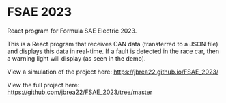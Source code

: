 # FSAE 2023
React program for Formula SAE Electric 2023.

This is a React program that receives CAN data (transferred to a JSON file) and displays this data in real-time. If a fault is detected in the race car, then a warning light will display (as seen in the demo).

View a simulation of the project here: https://jbrea22.github.io/FSAE_2023/

View the full project here: https://github.com/jbrea22/FSAE_2023/tree/master

